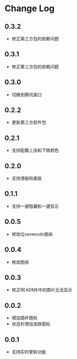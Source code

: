 # Change Log

## 0.3.2

- 修正第三方包的依赖问题

## 0.3.1

- 修正第三方包的依赖问题

## 0.3.0

- 切换到腾讯接口

## 0.2.2

- 更新第三方软件包

## 0.2.1

- 支持配置上涨和下跌颜色

## 0.2.0

- 支持港股和美股

## 0.1.1

- 支持一键隐藏和一键显示

## 0.0.5

- 修改位sevencdn图床

## 0.0.4

- 修改图床

## 0.0.3

- 修正README中的图片无法显示

## 0.0.2

- 增加插件图标
- 状态栏增加涨跌图标

## 0.0.1

- 支持实时更新功能
